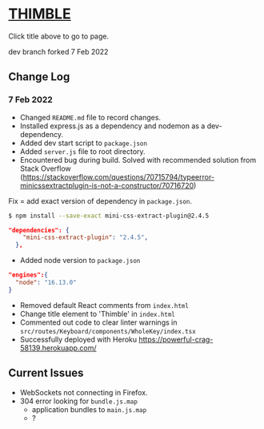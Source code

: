 # [THIMBLE](https://powerful-crag-58139.herokuapp.com/)

Click title above to go to page.

dev branch forked 7 Feb 2022

## Change Log

### 7 Feb 2022

- Changed `README.md` file to record changes.
- Installed express.js as a dependency and nodemon as a dev-dependency.
- Added dev start script to `package.json`
- Added `server.js` file to root directory.
- Encountered bug during build. Solved with recommended solution from Stack Overflow (https://stackoverflow.com/questions/70715794/typeerror-minicssextractplugin-is-not-a-constructor/70716720)

Fix = add exact version of dependency in `package.json`.

```bash
$ npm install --save-exact mini-css-extract-plugin@2.4.5
```

```json
"dependencies": {
    "mini-css-extract-plugin": "2.4.5",
  },
```

- Added node version to `package.json`

```json
"engines":{
  "node": "16.13.0"
}
```

- Removed default React comments from `index.html`
- Change title element to 'Thimble' in `index.html`
- Commented out code to clear linter warnings in `src/routes/Keyboard/components/WholeKey/index.tsx`
- Successfully deployed with Heroku https://powerful-crag-58139.herokuapp.com/

## Current Issues

- WebSockets not connecting in Firefox.
- 304 error looking for `bundle.js.map`
  - application bundles to `main.js.map`
  - ?
